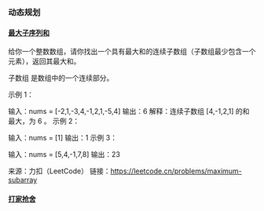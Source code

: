 ### 动态规划

#### [最大子序列和](./maxSubArray/README.md)

给你一个整数数组，请你找出一个具有最大和的连续子数组（子数组最少包含一个元素），返回其最大和。

子数组 是数组中的一个连续部分。

示例 1：

输入：nums = [-2,1,-3,4,-1,2,1,-5,4]
输出：6
解释：连续子数组 [4,-1,2,1] 的和最大，为 6 。
示例 2：

输入：nums = [1]
输出：1
示例 3：

输入：nums = [5,4,-1,7,8]
输出：23

来源：力扣（LeetCode）
链接：https://leetcode.cn/problems/maximum-subarray

#### [打家抢舍](./houseRobber/index.ts)

